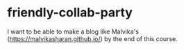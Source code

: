 # friendly-collab-party

I want to be able to make a blog like Malvika's (https://malvikasharan.github.io/) by the end of this course.
